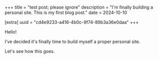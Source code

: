 +++
title = "test post; please ignore"
description = "I'm finally building a personal site. This is my first blog post."
date = 2024-10-10

[extra]
uuid = "cd4e9233-a416-4b0c-9f74-89b3a36e0daa"
+++

Hello!

I've decided it's finally time to build myself a proper personal site.

Let's see how this goes.
